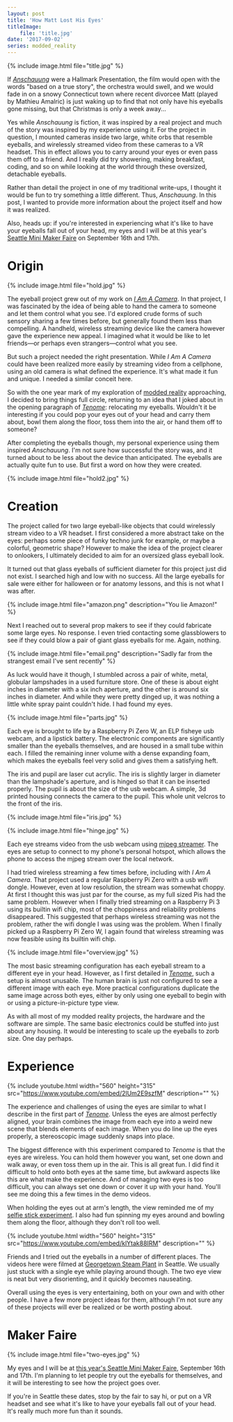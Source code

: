 ```yaml
---
layout: post
title: 'How Matt Lost His Eyes'
titleImage:
    file: 'title.jpg'
date: '2017-09-02'
series: modded_reality
---
```


{% include image.html file="title.jpg" %}

If [*Anschauung*][anschauung] were a Hallmark Presentation, the film would open with the words "based on a true story", the orchestra would swell, and we would fade in on a snowy Connecticut town where recent divorcee Matt (played by Mathieu Amalric) is just waking up to find that not only have his eyeballs gone missing, but that Christmas is only a week away...

Yes while *Anschauung* is fiction, it was inspired by a real project and much of the story was inspired by my experience using it. For the project in question, I mounted cameras inside two large, white orbs that resemble eyeballs, and wirelessly streamed video from these cameras to a VR headset. This in effect allows you to carry around your eyes or even pass them off to a friend. And I really did try showering, making breakfast, coding, and so on while looking at the world through these oversized, detachable eyeballs.
 
Rather than detail the project in one of my traditional write-ups, I thought it would be fun to try something a little different. Thus, *Anschauung*. In this post, I wanted to provide more information about the project itself and how it was realized. 

Also, heads up: if you're interested in experiencing what it's like to have your eyeballs fall out of your head, my eyes and I will be at this year's [Seattle Mini Maker Faire][faire] on September 16th and 17th.

# Origin
{% include image.html file="hold.jpg" %}

The eyeball project grew out of my work on [*I Am A Camera*][camera]. In that project, I was fascinated by the idea of being able to hand the camera to someone and let them control what you see. I'd explored crude forms of such sensory sharing a few times before, but generally found them less than compelling. A handheld, wireless streaming device like the camera however gave the experience new appeal. I imagined what it would be like to let friends—or perhaps even strangers—control what you see.

But such a project needed the right presentation. While *I Am A Camera* could have been realized more easily by streaming video from a cellphone, using an old camera is what defined the experience. It's what made it fun and unique. I needed a similar conceit here.

So with the one year mark of my exploration of [modded reality][mr] approaching, I decided to bring things full circle, returning to an idea that I joked about in the opening paragraph of [*Tenome*][tenome]: relocating my eyeballs. Wouldn't it be interesting if you could pop your eyes out of your head and carry them about, bowl them along the floor, toss them into the air, or hand them off to someone? 

After completing the eyeballs though, my personal experience using them inspired *Anschauung*. I'm not sure how successful the story was, and it turned about to be less about the device than anticipated. The eyeballs are actually quite fun to use. But first a word on how they were created.

{% include image.html file="hold2.jpg" %}

# Creation
The project called for two large eyeball-like objects that could wirelessly stream video to a VR headset. I first considered a more abstract take on the eyes: perhaps some piece of funky techno junk for example, or maybe a colorful, geometric shape? However to make the idea of the project clearer to onlookers, I ultimately decided to aim for an oversized glass eyeball look.

It turned out that glass eyeballs of sufficient diameter for this project just did not exist. I searched high and low with no success. All the large eyeballs for sale were either for halloween or for anatomy lessons, and this is not what I was after. 

{% include image.html file="amazon.png" description="You lie Amazon!" %}

Next I reached out to several prop makers to see if they could fabricate some large eyes. No response. I even tried contacting some glassblowers to see if they could blow a pair of giant glass eyeballs for me. Again, nothing. 

{% include image.html file="email.png" description="Sadly far from the strangest email I've sent recently" %}

As luck would have it though, I stumbled across a pair of white, metal, globular lampshades in a used furniture store. One of these is about eight inches in diameter with a six inch aperture, and the other is around six inches in diameter. And while they were pretty dinged up, it was nothing a little white spray paint couldn't hide. I had found my eyes.

{% include image.html file="parts.jpg" %}

Each eye is brought to life by a Raspberry Pi Zero W, an ELP fisheye usb webcam, and a lipstick battery. The electronic components are significantly smaller than the eyeballs themselves, and are housed in a small tube within each. I filled the remaining inner volume with a dense expanding foam, which makes the eyeballs feel very solid and gives them a satisfying heft.

The iris and pupil are laser cut acrylic. The iris is slightly larger in diameter than the lampshade's aperture, and is hinged so that it can be inserted properly. The pupil is about the size of the usb webcam. A simple, 3d printed housing connects the camera to the pupil. This whole unit velcros to the front of the iris.

{% include image.html file="iris.jpg" %}

{% include image.html file="hinge.jpg" %}

Each eye streams video from the usb webcam using [mjpeg streamer][streamer]. The eyes are setup to connect to my phone's personal hotspot, which allows the phone to access the mjpeg stream over the local network. 

I had tried wireless streaming a few times before, including with *I Am A Camera*. That project used a regular Raspberry Pi Zero with a usb wifi dongle. However, even at low resolution, the stream was somewhat choppy. At first I thought this was just par for the course, as my full sized Pis had the same problem. However when I finally tried streaming on a Raspberry Pi 3 using its builtin wifi chip, most of the choppiness and reliability problems disappeared. This suggested that perhaps wireless streaming was not the problem, rather the wifi dongle I was using was the problem. When I finally picked up a Raspberry Pi Zero W, I again found that wireless streaming was now feasible using its builtin wifi chip.

{% include image.html file="overview.jpg" %}

The most basic streaming configuration has each eyeball stream to a different eye in your head. However, as I first detailed in [*Tenome*][tenome], such a setup is almost unusable. The human brain is just not configured to see a different image with each eye. More practical configurations duplicate the same image across both eyes, either by only using one eyeball to begin with or using a picture-in-picture type view. 

As with all most of my modded reality projects, the hardware and the software are simple. The same basic electronics could be stuffed into just about any housing. It would be interesting to scale up the eyeballs to zorb size. One day perhaps.

# Experience

{% include youtube.html width="560" height="315" src="https://www.youtube.com/embed/2lUm2E9szfM" description="" %}

The experience and challenges of using the eyes are similar to what I describe in the first part of [*Tenome*][tenome]. Unless the eyes are almost perfectly aligned, your brain combines the image from each eye into a weird new scene that blends elements of each image. When you do line up the eyes properly, a stereoscopic image suddenly snaps into place.

The biggest difference with this experiment compared to *Tenome* is that the eyes are wireless. You can hold them however you want, set one down and walk away, or even toss them up in the air. This is all great fun. I did find it difficult to hold onto both eyes at the same time, but awkward aspects like this are what make the experience. And of managing two eyes is too difficult, you can always set one down or cover it up with your hand. You'll see me doing this a few times in the demo videos.

When holding the eyes out at arm's length, the view reminded me of my [selfie stick experiment][selfie]. I also had fun spinning my eyes around and bowling them along the floor, although they don't roll too well.

{% include youtube.html width="560" height="315" src="https://www.youtube.com/embed/klYtak88IRM" description="" %}

Friends and I tried out the eyeballs in a number of different places. The videos here were filmed at [Georgetown Steam Plant][steam] in Seattle. We usually just stuck with a single eye while playing around though. The two eye view is neat but very disorienting, and it quickly becomes nauseating.

Overall using the eyes is very entertaining, both on your own and with other people. I have a few more project ideas for them, although I'm not sure any of these projects will ever be realized or be worth posting about.


# Maker Faire
{% include image.html file="two-eyes.jpg" %}

My eyes and I will be at [this year's Seattle Mini Maker Faire][faire], September 16th and 17th. I'm planning to let people try out the eyeballs for themselves, and it will be interesting to see how the project goes over. 

If you're in Seattle these dates, stop by the fair to say hi, or put on a VR headset and see what it's like to have your eyeballs fall out of your head. It's really much more fun than it sounds.





[anschauung]: /anschauung
[camera]: /i-am-a-camera
[tenome]: /tenome
[selfie]: /selfie-reality
[mr]: /series/modded_reality

[faire]: http://seattle.makerfaire.com
[steam]: http://georgetownsteamplant.org
[streamer]: https://github.com/jacksonliam/mjpg-streamer
